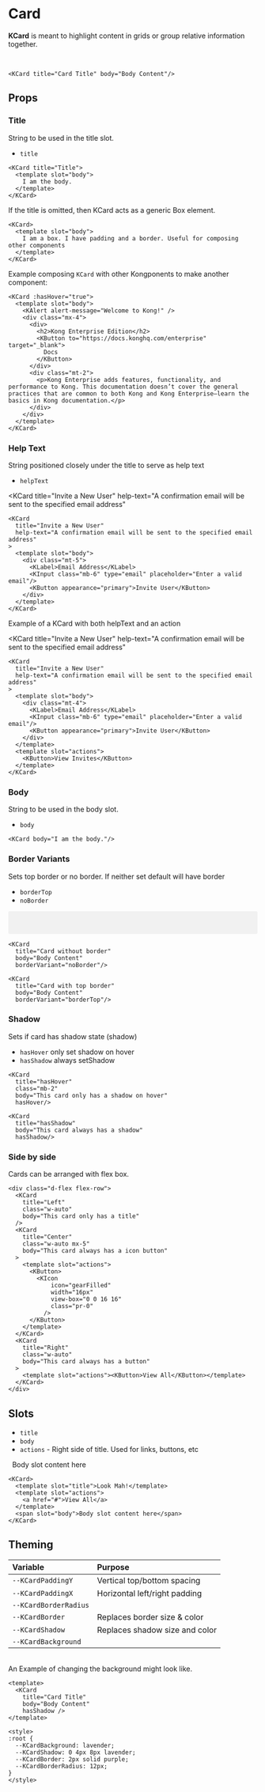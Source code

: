 # Card

**KCard** is meant to highlight content in grids or group relative information together.

&nbsp;
<KCard title="Card Title" body="Body Content"/>

```vue
<KCard title="Card Title" body="Body Content"/>
```

## Props
### Title
String to be used in the title slot.

- `title`

<KCard title="Title">
  <template slot="body">
    I am the body.
  </template>
</KCard>

```vue
<KCard title="Title">
  <template slot="body">
    I am the body.
  </template>
</KCard>
```

If the title is omitted, then KCard acts as a generic Box element.

<KCard>
  <template slot="body">
    I am a box. I have padding and a border. Useful for composing other components
  </template>
</KCard>

```vue
<KCard>
  <template slot="body">
    I am a box. I have padding and a border. Useful for composing other components
  </template>
</KCard>
```

Example composing `KCard` with other Kongponents to make another component:

<KCard :hasHover="true">
  <template slot="body">
    <KAlert alert-message="Welcome to Kong!" />
    <div class="mx-4">
      <div style="display: flex; justify-content: space-between; align-items: center;">
        <h2>Kong Enterprise Edition</h2>
        <KButton to="https://docs.konghq.com/enterprise" target="_blank">
          Docs
        </KButton>
      </div>
      <div class="mt-2">
        <p>Kong Enterprise adds features, functionality, and performance to Kong. This documentation doesn’t cover the general practices that are common to both Kong and Kong Enterprise—learn the basics in Kong documentation.</p>
      </div>
    </div>
  </template>
</KCard>


```vue
<KCard :hasHover="true">
  <template slot="body">
    <KAlert alert-message="Welcome to Kong!" />
    <div class="mx-4">
      <div>
        <h2>Kong Enterprise Edition</h2>
        <KButton to="https://docs.konghq.com/enterprise" target="_blank">
          Docs
        </KButton>
      </div>
      <div class="mt-2">
        <p>Kong Enterprise adds features, functionality, and performance to Kong. This documentation doesn’t cover the general practices that are common to both Kong and Kong Enterprise—learn the basics in Kong documentation.</p>
      </div>
    </div>
  </template>
</KCard>
```

### Help Text

String positioned closely under the title to serve as help text

- `helpText`

<KCard
  title="Invite a New User"
  help-text="A confirmation email will be sent to the specified email address"
>
  <template slot="body">
    <div class="mt-5">
      <KLabel>Email Address</KLabel>
      <KInput class="mb-6" type="email" placeholder="Enter a valid email"/>
      <KButton appearance="primary">Invite User</KButton>
    </div>
  </template>
</KCard>

```vue
<KCard
  title="Invite a New User"
  help-text="A confirmation email will be sent to the specified email address"
>
  <template slot="body">
    <div class="mt-5">
      <KLabel>Email Address</KLabel>
      <KInput class="mb-6" type="email" placeholder="Enter a valid email"/>
      <KButton appearance="primary">Invite User</KButton>
    </div>
  </template>
</KCard>
```

Example of a KCard with both helpText and an action

<KCard
  title="Invite a New User"
  help-text="A confirmation email will be sent to the specified email address"
>
  <template slot="body">
    <div class="mt-5">
      <KLabel>Email Address</KLabel>
      <KInput class="mb-6" type="email" placeholder="Enter a valid email"/>
      <KButton appearance="primary">Invite User</KButton>
    </div>
  </template>
  <template slot="actions">
    <KButton>View Invites</KButton>
  </template>
</KCard>

```vue
<KCard
  title="Invite a New User"
  help-text="A confirmation email will be sent to the specified email address"
>
  <template slot="body">
    <div class="mt-4">
      <KLabel>Email Address</KLabel>
      <KInput class="mb-6" type="email" placeholder="Enter a valid email"/>
      <KButton appearance="primary">Invite User</KButton>
    </div>
  </template>
  <template slot="actions">
    <KButton>View Invites</KButton>
  </template>
</KCard>
```

### Body
String to be used in the body slot.

- `body`

<KCard body="I am the body."/>

```vue
<KCard body="I am the body."/>
```

### Border Variants
Sets top border or no border. If neither set default will have border

- `borderTop`
- `noBorder`

<div class="borderless-cards">
  <KCard
    title="Card without border"
    body="Body Content"
    borderVariant="noBorder"/>

  <KCard
    title="Card with top border"
    body="Body Content"
    borderVariant="borderTop"/>
</div>

```vue
<KCard
  title="Card without border"
  body="Body Content"
  borderVariant="noBorder"/>

<KCard
  title="Card with top border"
  body="Body Content"
  borderVariant="borderTop"/>
```

### Shadow
Sets if card has shadow state (shadow)

- `hasHover` only set shadow on hover
- `hasShadow` always setShadow

<KCard
  title="hasHover"
  class="mb-2"
  body="This card only has a shadow on hover"
  hasHover/>

<KCard
  title="hasShadow"
  body="This card always has a shadow"
  hasShadow/>

```vue
<KCard
  title="hasHover"
  class="mb-2"
  body="This card only has a shadow on hover"
  hasHover/>

<KCard
  title="hasShadow"
  body="This card always has a shadow"
  hasShadow/>
```

### Side by side
Cards can be arranged with flex box.

<div class="d-flex flex-row">
  <KCard
    title="Left"
    class="w-auto"
    body="This card only has a title"
  />
  <KCard
    title="Center"
    class="w-auto mx-5"
    body="This card always has a icon button"
  >
    <template slot="actions">
      <KButton>
        <KIcon
            icon="gearFilled"
            width="16px"
            view-box="0 0 16 16"
            class="pr-0"
          />
      </KButton>
    </template>
  </KCard>
  <KCard
    title="Right"
    class="w-auto"
    body="This card always has a button"
  >
    <template slot="actions"><KButton>View All</KButton></template>
  </KCard>
</div>

```vue
<div class="d-flex flex-row">
  <KCard
    title="Left"
    class="w-auto"
    body="This card only has a title"
  />
  <KCard
    title="Center"
    class="w-auto mx-5"
    body="This card always has a icon button"
  >
    <template slot="actions">
      <KButton>
        <KIcon
            icon="gearFilled"
            width="16px"
            view-box="0 0 16 16"
            class="pr-0"
          />
      </KButton>
    </template>
  </KCard>
  <KCard
    title="Right"
    class="w-auto"
    body="This card always has a button"
  >
    <template slot="actions"><KButton>View All</KButton></template>
  </KCard>
</div>
```

## Slots
- `title`
- `body`
- `actions` - Right side of title. Used for links, buttons, etc

&nbsp;
<KCard>
  <template slot="title">Look Mah!</template>
  <template slot="actions"><a href="#">View All</a></template>
  <span slot="body">Body slot content here</span>
</KCard>

```vue
<KCard>
  <template slot="title">Look Mah!</template>
  <template slot="actions">
    <a href="#">View All</a>
  </template>
  <span slot="body">Body slot content here</span>
</KCard>
```

## Theming
| Variable | Purpose
|:-------- |:-------
| `--KCardPaddingY `| Vertical top/bottom spacing
| `--KCardPaddingX` | Horizontal left/right padding
| `--KCardBorderRadius` |
| `--KCardBorder`| Replaces border size & color
| `--KCardShadow`| Replaces shadow size and color
| `--KCardBackground`|


\
An Example of changing the background might look like.

<div class="card-wrapper">
  <KCard
    title="Card Title"
    body="Body Content"
    hasShadow />
</div>

```vue
<template>
  <KCard
    title="Card Title"
    body="Body Content"
    hasShadow />
</template>

<style>
:root {
  --KCardBackground: lavender;
  --KCardShadow: 0 4px 8px lavender;
  --KCardBorder: 2px solid purple;
  --KCardBorderRadius: 12px;
}
</style>
```

<style lang="scss">
.borderless-cards {
  padding: 1rem;
  background: rgba(27,31,35,0.05);
  border-radius: 3px;
  .kong-card {
    background: #fff;
  }
}
.card-wrapper {
  --KCardBackground: lavender;
  --KCardShadow: 0 4px 8px lavender;
  --KCardBorder: 2px solid purple;
  --KCardBorderRadius: 12px;
}
</style>
